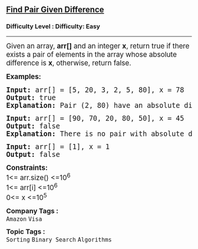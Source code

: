 <h2><a href="https://www.geeksforgeeks.org/problems/find-pair-given-difference1559/1?page=6&sortBy=submissions">Find Pair Given Difference</a></h2><h3>Difficulty Level : Difficulty: Easy</h3><hr><div class="problems_problem_content__Xm_eO"><p><span style="font-size: 14pt;">Given an array, <strong>arr[]</strong>&nbsp;and an integer <strong>x</strong>, return true if there exists a pair of elements in the array whose absolute difference is <strong>x</strong>, otherwise, return false.</span></p>
<p><span style="font-size: 14pt;"><strong>Examples:</strong></span></p>
<pre><span style="font-size: 14pt;"><strong>Input: </strong>arr[] = [5, 20, 3, 2, 5, 80], x = 78<strong>
Output: </strong>true
<strong>Explanation: </strong>Pair (2, 80) have an absolute difference of 78.</span></pre>
<pre><span style="font-size: 14pt;"><strong>Input: </strong>arr[] = [90, 70, 20, 80, 50], x = 45
<strong>Output: </strong>false
<strong>Explanation: </strong>There is no pair with absolute difference of 45.<br></span></pre>
<pre><span style="font-size: 14pt;"><strong>Input: </strong>arr[] = [1], x = 1
<strong>Output: </strong>false</span></pre>
<p><span style="font-size: 14pt;"><strong>Constraints:</strong><br>1&lt;= arr.size() &lt;=10<sup>6&nbsp;</sup><br>1&lt;= arr[i] &lt;=10<sup>6&nbsp;<br></sup>0&lt;= x &lt;=10<sup>5</sup></span></p></div><p><span style=font-size:18px><strong>Company Tags : </strong><br><code>Amazon</code>&nbsp;<code>Visa</code>&nbsp;<br><p><span style=font-size:18px><strong>Topic Tags : </strong><br><code>Sorting</code>&nbsp;<code>Binary Search</code>&nbsp;<code>Algorithms</code>&nbsp;